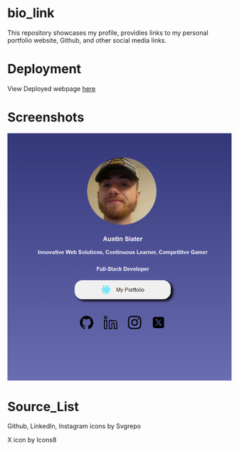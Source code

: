 # bio_link
This repository showcases my profile, providies links to my personal portfolio website, Github, and other social media links.

# Deployment
View Deployed webpage [here](https://biolinks-branch.netlify.app)

# Screenshots
![Display](./src/assets/display.png)

# Source_List
Github, LinkedIn, Instagram icons by Svgrepo

X icon by Icons8